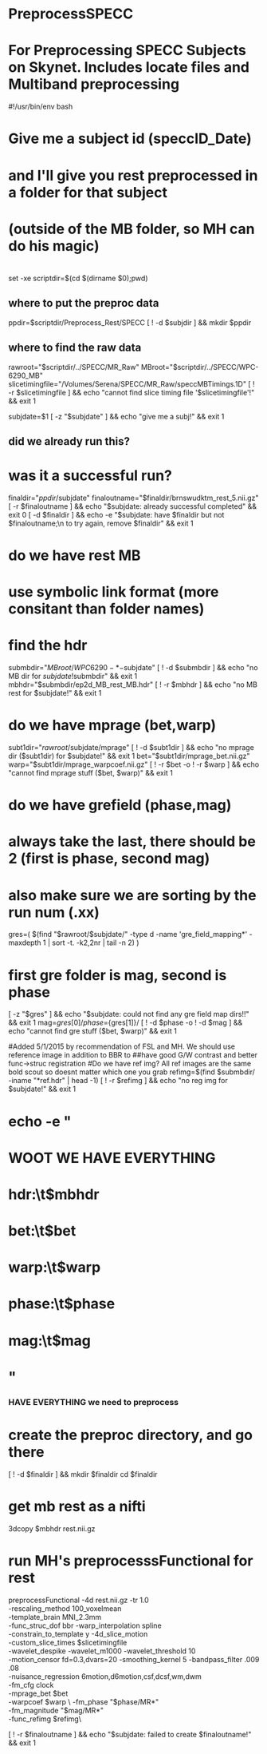 # PreprocessSPECC
# For Preprocessing SPECC Subjects on Skynet. Includes locate files and Multiband preprocessing
#!/usr/bin/env bash
#
# Give me a subject id (speccID_Date)
# and I'll give you rest preprocessed in a folder for that subject
#  (outside of the MB folder, so MH can do his magic)
#



set -xe
scriptdir=$(cd $(dirname $0);pwd)

## where to put the preproc data
ppdir=$scriptdir/Preprocess_Rest/SPECC
[ ! -d $subjdir ] && mkdir $ppdir


## where to find the raw data
rawroot="$scriptdir/../SPECC/MR_Raw"
MBroot="$scriptdir/../SPECC/WPC-6290_MB"
slicetimingfile="/Volumes/Serena/SPECC/MR_Raw/speccMBTimings.1D"
[ ! -r $slicetimingfile ] && echo "cannot find slice timing file '$slicetimingfile'!" && exit 1

subjdate=$1
[ -z "$subjdate" ] && echo "give me a subj!" && exit 1

## did we already run this?
#  was it a successful run?

finaldir="$ppdir/$subjdate"
finaloutname="$finaldir/brnswudktm_rest_5.nii.gz"
[ -r $finaloutname ] &&  echo "$subjdate: already successful completed" && exit 0
[ -d $finaldir ] &&  echo -e "$subjdate: have $finaldir but not $finaloutname;\n to try again, remove $finaldir" && exit 1


# do we have rest MB
#  use symbolic link format (more consitant than folder names)
# find the hdr
submbdir="$MBroot/WPC6290-*-$subjdate"
[ ! -d $submbdir ] && echo "no MB dir for $subjdate!$submbdir" && exit 1
mbhdr="$submbdir/ep2d_MB_rest_MB.hdr"
[ ! -r $mbhdr ] && echo "no MB rest for $subjdate!" && exit 1

# do we have mprage (bet,warp)
subt1dir="$rawroot/$subjdate/mprage"
[ ! -d $subt1dir ] && echo "no mprage dir ($subt1dir) for $subjdate!" && exit 1
bet="$subt1dir/mprage_bet.nii.gz"
warp="$subt1dir/mprage_warpcoef.nii.gz"
[ ! -r $bet -o ! -r $warp ] && echo "cannot find mprage stuff ($bet, $warp)" && exit 1

# do we have grefield (phase,mag)
# always take the last, there should be 2 (first is phase, second mag)
# also make sure we are sorting by the run num (.xx)
gres=( $(find  "$rawroot/$subjdate/" -type d -name 'gre_field_mapping*' -maxdepth 1 |
  sort -t. -k2,2nr |
  tail -n 2) )
# first gre folder is mag, second is phase
[ -z "$gres" ] && echo "$subjdate: could not find any gre field map dirs!!" && exit 1
mag=${gres[0]}/
phase=${gres[1]}/
[ ! -d $phase -o ! -d $mag ] && echo "cannot find gre stuff ($bet, $warp)" && exit 1

#Added 5/1/2015 by recommendation of FSL and MH. We should use reference image in addition to BBR to 
##have good G/W contrast and better func->struc registration
#Do we have ref img? All ref images are the same bold scout so doesnt matter which one you grab
refimg=$(find $submbdir/ -iname "*ref.hdr" | head -1)
[ ! -r $refimg ] && echo "no reg img for $subjdate!" && exit 1

# echo -e "
# WOOT WE HAVE EVERYTHING
# hdr:\t$mbhdr
# bet:\t$bet
# warp:\t$warp
# phase:\t$phase
# mag:\t$mag
# "


### HAVE EVERYTHING we need to preprocess

# create the preproc directory, and go there
[ ! -d $finaldir ] && mkdir $finaldir
cd $finaldir

# get mb rest as a nifti
3dcopy $mbhdr rest.nii.gz

# run MH's preprocesssFunctional for rest
preprocessFunctional -4d rest.nii.gz -tr 1.0 \
	-rescaling_method 100_voxelmean \
	-template_brain MNI_2.3mm \
	-func_struc_dof bbr -warp_interpolation spline \
	-constrain_to_template y -4d_slice_motion \
	-custom_slice_times $slicetimingfile \
	-wavelet_despike -wavelet_m1000 -wavelet_threshold 10 \
	-motion_censor fd=0.3,dvars=20 -smoothing_kernel 5 -bandpass_filter .009 .08 \
	-nuisance_regression 6motion,d6motion,csf,dcsf,wm,dwm \
      	-fm_cfg clock \
	-mprage_bet $bet \
	-warpcoef $warp \
	-fm_phase "$phase/MR*"\
       	-fm_magnitude "$mag/MR*"\
	-func_refimg $refimg\

[ ! -r $finaloutname ] &&  echo "$subjdate: failed to create $finaloutname!" && exit 1
